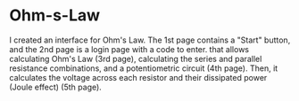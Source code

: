# Ohm-s-Law
I created an interface for Ohm's Law. The 1st page contains a "Start" button, and the 2nd page is a login page with a code to enter. that allows calculating Ohm's Law (3rd page), calculating the series and parallel resistance combinations, and a potentiometric circuit (4th page). Then, it calculates the voltage across each resistor and their dissipated power (Joule effect) (5th page).

